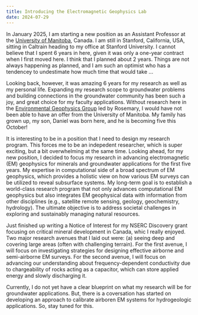```yaml
---
title: Introducing the Electromagnetic Geophysics Lab
date: 2024-07-29
---
```

In January 2025, I am starting a new position as an Assistant Professor at the [University of Manitoba](https://umanitoba.ca/), Canada.
I am still in Stanford, California, USA, sitting in Caltrain heading to my office at Stanford University. 
I cannot believe that I spent 6 years in here, given it was only a one-year contract when I first moved here. 
I think that I planned about 2 years. Things are not always happening as planned, and I am such an optimist who has a tendencey to undestimate how much time that would take ...

Looking back, however, it was amazing 6 years for my research as well as my personal life. Expanding my research scope to groundwater problems and building connections in the groundwater community has been such a joy, and great choice for my faculty applications. Without research here in the [Environmental Geophysics Group](https://enviro.stanford.edu) led by Rosemary, I would have not been able to have an offer from the University of Manitoba. My family has grown up, my son, Daniel was born here, and he is becoming five this October!

It is interesting to be in a position that I need to design my research program. This forces me to be an indepedent researcher, which is super exciting, but a bit overwhelming at the same time.
Looking ahead, for my new position, I decided to focus my research in advancing electromagnetic (EM) geophysics for minerals and groundwater applications for the first five years. My expertise in computational side of a broad spectrum of EM geophysics, which provides a holistic view on how various EM surveys can be utilized to reveal subsurface systems. My long-term goal is to establish a world-class research program that not only advances computational EM geophysics but also integrates EM geophysical data with information from other disciplines (e.g., satellite remote sensing, geology, geochemistry, hydrology). The ultimate objective is to address societal challenges in exploring and sustainably managing natural resources.

Just finished up writing a Notice of Interest for my NSERC Discovery grant focusing on critical mineral development in Canada, whic I really enjoyed. Two major research avenues that I laid out were: (a) seeing deep and covering large areas (often with challenging terrain). For the first avenue, I will focus on investigating strategies for designing effective airborne and semi-airborne EM surveys. For the second avenue, I will focus on advancing our understanding about frequency-dependent conductivity due to chargeability of rocks acting as a capacitor, which can store applied energy and slowly discharging it.

Currently, I do not yet have a clear blueprint on what my research will be for groundwater applications. 
But, there is a coversation has started on developing an approach to calibrate airboren EM systems for hydrogeologic applications. 
So, stay tuned for this. 

<!-- This website serves as a portfolio of our research and also as a guide for members and collaborators. -->
<!-- We are strong believers that the scientific process needs to be more open, collaborative, reproducible, and inclusive.
As such, we have high expectations not only for the results of our work, but also for how it is done.
Our lab manual provides detailed
information, like our code of conduct and
what collaborators can expect from us (and what we expect from them).
The manual is based on the excellent [Lab Carpentry](http://labcarpentry.org/)
blueprints. -->


<!-- In August 2019, I started a new position as Lecturer in Geophysics at the
[University of Liverpool](https://www.liverpool.ac.uk/earth-ocean-and-ecological-sciences/).
As part of this transition, I've had to think about my research in a broader context and
analyse what sets it apart.
Since the lab's research will mainly focus on method development,
the range of actual scientific applications that we could potentially work on is broad.
Unfortunately, this makes coming up with a lab name rather difficult.

The constant thing throughout my career has been the fact that "computational thinking"
is at the heart of everything I do:
from potential-field inversion to
forward modeling.
After much brainstorming, *"Computer-Oriented Geoscience"* seems to accurately describe
the type of research we do here:
**we apply computational methods to solve problems in geoscience**.

As a direct consequence, we also develop and maintain
several open-source projects that supports our research and implement the
methods that we develop.
Our language of choice is Python and we have years of expertise in modern and
collaborative software development.
We are a small group at the moment (only 2 members) but I'm hoping to grow
with time.

This website serves as a portfolio of our research and also as a guide for
members and collaborators.
We are strong believers that the scientific process needs to be more open,
collaborative, reproducible, and inclusive.
As such, we have high expectations not only for the results of our work, but also for
how it is done.
Our lab manual provides detailed
information, like our code of conduct and
what collaborators can expect from us (and what we expect from them).
The manual is based on the excellent [Lab Carpentry](http://labcarpentry.org/)
blueprints.

We are eager to establish collaborations with applied scientists who have interesting
problems that could benefit from our computational and numerical modeling skills.
Get in touch if that sounds like you! -->
